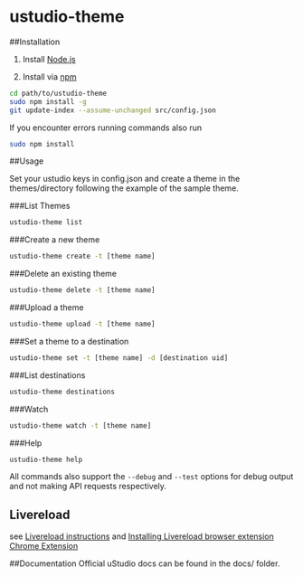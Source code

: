 ustudio-theme
====================

##Installation

1. Install [Node.js](http://nodejs.org/)

2. Install via [npm](https://www.npmjs.org/)

```sh
cd path/to/ustudio-theme
sudo npm install -g
git update-index --assume-unchanged src/config.json
```

If you encounter errors running commands also run
```sh
sudo npm install
```

##Usage

Set your ustudio keys in config.json and create a theme in the themes/directory following the example of the sample theme.

###List Themes
```sh
ustudio-theme list
```

###Create a new theme
```sh
ustudio-theme create -t [theme name]
```

###Delete an existing theme
```sh
ustudio-theme delete -t [theme name]
```

###Upload a theme
```sh
ustudio-theme upload -t [theme name]
```

###Set a theme to a destination
```sh
ustudio-theme set -t [theme name] -d [destination uid]
```

###List destinations
```sh
ustudio-theme destinations
```

###Watch
```sh
ustudio-theme watch -t [theme name]
```

###Help
```sh
ustudio-theme help
```

All commands also support the `--debug` and `--test` options for debug output and not making API requests respectively.

## Livereload
see [Livereload instructions](http://feedback.livereload.com/knowledgebase/articles/67441-how-do-i-start-using-livereload) and [Installing Livereload browser extension](http://feedback.livereload.com/knowledgebase/articles/86242-how-do-i-install-and-use-the-browser-extensions-)
[Chrome Extension](https://chrome.google.com/webstore/detail/livereload/jnihajbhpnppcggbcgedagnkighmdlei)

##Documentation
Official uStudio docs can be found in the docs/ folder.
